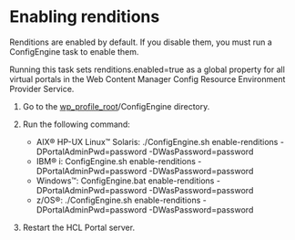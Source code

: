 # Enabling renditions

Renditions are enabled by default. If you disable them, you must run a ConfigEngine task to enable them.

Running this task sets renditions.enabled=true as a global property for all virtual portals in the Web Content Manager Config Resource Environment Provider Service.

1.  Go to the [wp\_profile\_root](../reference/wpsdirstr.md#wp_profile_root)/ConfigEngine directory.

2.  Run the following command:

    -   AIX® HP-UX Linux™ Solaris: ./ConfigEngine.sh enable-renditions -DPortalAdminPwd=password -DWasPassword=password
    -   IBM® i: ConfigEngine.sh enable-renditions -DPortalAdminPwd=password -DWasPassword=password
    -   Windows™: ConfigEngine.bat enable-renditions -DPortalAdminPwd=password -DWasPassword=password
    -   z/OS®: ./ConfigEngine.sh enable-renditions -DPortalAdminPwd=password -DWasPassword=password
3.  Restart the HCL Portal server.



